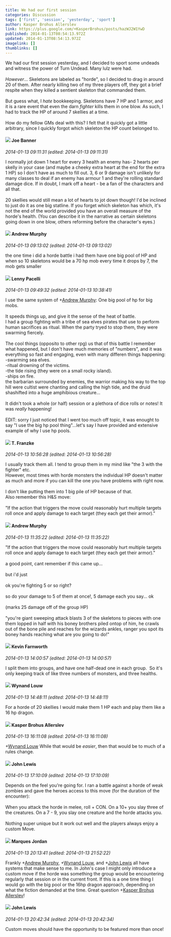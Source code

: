```yaml
---
title: We had our first session
categories: Discussion
tags: ['first', 'session', 'yesterday', 'sport']
author: Kasper Brohus Allerslev
link: https://plus.google.com/+KasperBrohus/posts/hazWJ2W1YwD
published: 2014-01-13T08:54:13.972Z
updated: 2014-01-13T08:54:13.972Z
imagelink: []
thumblinks: []
---
```


We had our first session yesterday, and I decided to sport some undeads and witness the power of Turn Undead. Many lulz were had.<br /><br /><i>However</i>... Skeletons are labeled as &quot;horde&quot;, so I decided to drag in around 20 of them. After nearly killing two of my three players off, they got a brief respite when they killed a sentient skeleton that commanded them.<br /><br />But guess what, I <i>hate</i> bookkeeping. Skeletons have 7 HP and 1 armor, and it is a rare event that even the darn <i>fighter</i> kills them in one blow. As such, I had to track the HP of around 7 skellies at a time.<br /><br />How do my fellow GMs deal with this? I felt that it quickly got a little arbitrary, since I quickly forgot which skeleton the HP count belonged to.
<div id='comment z13ecbbrnlq4jtorm04ccboiarzdtj14dhs'>
  <h4><img src='{{site.baseurl}}//images/avatars/103619294696451727396_photo.jpg'> Joe Banner</h4>
      <p><cite>2014-01-13 09:11:31 (edited: 2014-01-13 09:11:31)</cite></p>
        <p>I normally jot down 1 heart for every 3 health an enemy has- 2 hearts per skelly in your case (and maybe a cheeky extra heart at the end for the extra 1 HP) so I don&#39;t have as much to fill out. 3, 6 or 9 damage isn&#39;t unlikely for many classes to deal if an enemy has armour 1 and they&#39;re rolling standard damage dice. If in doubt, I mark off a heart - be a fan of the characters and all that. <br /><br />20 skellies would still mean a lot of hearts to jot down though! I&#39;d be inclined to just do it as one big statline. If you forget which skeleton has which, it&#39;s not the end of the world provided you have an overall measure of the horde&#39;s health. (You can describe it in the narrative as certain skeletons going down in one blow, others reforming before the character&#39;s eyes.)</p>
</div>
        

<div id='comment z13ecbbrnlq4jtorm04ccboiarzdtj14dhs'>
  <h4><img src='{{site.baseurl}}//images/avatars/109015870893735836823_photo.jpg'> Andrew Murphy</h4>
      <p><cite>2014-01-13 09:13:02 (edited: 2014-01-13 09:13:02)</cite></p>
        <p>the one time i did a horde battle i had them have one big pool of HP and when so 10 skeletons would be a 70 hp mob every time it drops by 7, the mob gets smaller </p>
</div>
        

<div id='comment z13ecbbrnlq4jtorm04ccboiarzdtj14dhs'>
  <h4><img src='{{site.baseurl}}//images/avatars/100006715637025059639_photo.jpg'> Lenny Pacelli</h4>
      <p><cite>2014-01-13 09:49:32 (edited: 2014-01-13 10:38:41)</cite></p>
        <p>I use the same system of <span class="proflinkWrapper"><span class="proflinkPrefix">+</span><a class="proflink" href="https://plus.google.com/109015870893735836823" oid="109015870893735836823">Andrew Murphy</a></span>: One big pool of hp for big mobs.<br /><br />It speeds things up, and give it the sense of the heat of battle.<br />I had a group fighting with a tribe of sea elves pirates that use to perform human sacrifices as ritual. When the party tryed to stop them, they were swarming fiercely.<br /><br />The cool things (opposito to other rpg) us that of this battle I remember what happened, but I don&#39;t have much memories of &quot;numbers&quot;, and it was everything so fast and engaging, even with many differen things happening:<br />-swarming sea elves.<br />-ritual drowning of the victims. <br />-the tide rising (they were on a small rocky island).<br />-ships on fire.<br />the barbarian surrounded by enemies, the warrior making his way to the top hill were cultist were chanting and calling the high tide, and the druid shashifted into a huge amphibious creature...<br /><br />It didn&#39;t took a whole (or half) session or a plethora of dice rolls or notes! It was <i>really</i> happening!﻿<br /><br />EDIT: sorry I just noticed that I went too much off topic, it was enought to say &quot;I use the big hp pool thing&quot;...let&#39;s say I have provided and extensive example of why I use hp pools.</p>
</div>
        

<div id='comment z13ecbbrnlq4jtorm04ccboiarzdtj14dhs'>
  <h4><img src='{{site.baseurl}}//images/avatars/110330901807759406775_photo.jpg'> T. Franzke</h4>
      <p><cite>2014-01-13 10:56:28 (edited: 2014-01-13 10:56:28)</cite></p>
        <p>I usually track them all. I tend to group them in my mind like &quot;the 3 with the fighter&quot; etc. <br />However, most times with horde monsters the individual HP doesn&#39;t matter as much and more if you can kill the one you have problems with right now. <br /><br />I don&#39;t like putting them into 1 big pile of HP because of that. <br />Also remember this H&amp;S move: <br /><br />&quot;If the action that triggers the move could reasonably hurt multiple targets roll once and apply damage to each target (they each get their armor).&quot;</p>
</div>
        

<div id='comment z13ecbbrnlq4jtorm04ccboiarzdtj14dhs'>
  <h4><img src='{{site.baseurl}}//images/avatars/109015870893735836823_photo.jpg'> Andrew Murphy</h4>
      <p><cite>2014-01-13 11:35:22 (edited: 2014-01-13 11:35:22)</cite></p>
        <p>&quot;If the action that triggers the move could reasonably hurt multiple targets roll once and apply damage to each target (they each get their armor).&quot;﻿<br /><br />a good point, cant remember if this came up...<br /><br />but i&#39;d just <br /><br />ok you&#39;re fighting 5 or so right?<br /><br />so do your damage to 5 of them at once!, 5 damage each you say... ok<br /><br />(marks 25 damage off of the group HP)<br /><br />&quot;you&#39;re giant sweeping attack blasts 3 of the skeletons to pieces with one them lopped in half with his boney brothers piled ontop of him, he crawls out of the bone pile and reaches for the wizards ankles, ranger you spot its boney hands reaching what are you going to do!&quot;</p>
</div>
        

<div id='comment z13ecbbrnlq4jtorm04ccboiarzdtj14dhs'>
  <h4><img src='{{site.baseurl}}//images/avatars/113151532037528734057_photo.jpg'> Kevin Farnworth</h4>
      <p><cite>2014-01-13 14:00:57 (edited: 2014-01-13 14:00:57)</cite></p>
        <p>I split them into groups, and have one half-dead one in each group.  So it&#39;s only keeping track of like three numbers of monsters, and three healths.</p>
</div>
        

<div id='comment z13ecbbrnlq4jtorm04ccboiarzdtj14dhs'>
  <h4><img src='{{site.baseurl}}//images/avatars/111256963556395023796_photo.jpg'> Wynand Louw</h4>
      <p><cite>2014-01-13 14:48:11 (edited: 2014-01-13 14:48:11)</cite></p>
        <p>For a horde of 20 skellies I would make them 1 HP each and play them like a 16 hp dragon.</p>
</div>
        

<div id='comment z13ecbbrnlq4jtorm04ccboiarzdtj14dhs'>
  <h4><img src='{{site.baseurl}}//images/avatars/110937611143261107555_photo.jpg'> Kasper Brohus Allerslev</h4>
      <p><cite>2014-01-13 16:11:08 (edited: 2014-01-13 16:11:08)</cite></p>
        <p><span class="proflinkWrapper"><span class="proflinkPrefix">+</span><a class="proflink" href="https://plus.google.com/111256963556395023796" oid="111256963556395023796">Wynand Louw</a></span> While that would be <i>easier</i>, then that would be to much of a rules change.</p>
</div>
        

<div id='comment z13ecbbrnlq4jtorm04ccboiarzdtj14dhs'>
  <h4><img src='{{site.baseurl}}//images/avatars/109359281743079012976_photo.jpg'> John Lewis</h4>
      <p><cite>2014-01-13 17:10:09 (edited: 2014-01-13 17:10:09)</cite></p>
        <p>Depends on the feel you&#39;re going for. I ran a battle against a horde of weak zombies and gave the heroes access to this move (for the duration of the encounter):<br /><br />When you attack the horde in melee, roll + CON. On a 10+ you slay three of the creatures. On a 7 - 9, you slay one creature and the horde attacks you.<br /><br />Nothing super unique but it work out well and the players always enjoy a custom Move. </p>
</div>
        

<div id='comment z13ecbbrnlq4jtorm04ccboiarzdtj14dhs'>
  <h4><img src='{{site.baseurl}}//images/avatars/114124925422808188628_photo.jpg'> Marques Jordan</h4>
      <p><cite>2014-01-13 20:13:41 (edited: 2014-01-13 21:52:22)</cite></p>
        <p>Frankly <span class="proflinkWrapper"><span class="proflinkPrefix">+</span><a class="proflink" href="https://plus.google.com/109015870893735836823" oid="109015870893735836823">Andrew Murphy</a></span>, <span class="proflinkWrapper"><span class="proflinkPrefix">+</span><a class="proflink" href="https://plus.google.com/111256963556395023796" oid="111256963556395023796">Wynand Louw</a></span>, and <span class="proflinkWrapper"><span class="proflinkPrefix">+</span><a class="proflink" href="https://plus.google.com/109359281743079012976" oid="109359281743079012976">John Lewis</a></span> all have systems that make sense to me. In John&#39;s case I might only introduce a custom move if the horde was something the group would be encountering regularly that session or in the current front. If this is a one time thing I would go with the big pool or the 16hp dragon approach, depending on what the fiction demanded at the time. Great question <span class="proflinkWrapper"><span class="proflinkPrefix">+</span><a class="proflink" href="https://plus.google.com/110937611143261107555" oid="110937611143261107555">Kasper Brohus Allerslev</a></span>!</p>
</div>
        

<div id='comment z13ecbbrnlq4jtorm04ccboiarzdtj14dhs'>
  <h4><img src='{{site.baseurl}}//images/avatars/109359281743079012976_photo.jpg'> John Lewis</h4>
      <p><cite>2014-01-13 20:42:34 (edited: 2014-01-13 20:42:34)</cite></p>
        <p>Custom moves should have the opportunity to be featured more than once!</p>
</div>
        
